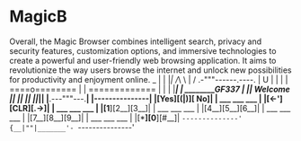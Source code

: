 # MagicB
Overall, the Magic Browser combines intelligent search, privacy and security features, customization options, and immersive technologies to create a powerful and user-friendly web browsing application. It aims to revolutionize the way users browse the internet and unlock new possibilities for productivity and enjoyment online.
   _
  | |
  |_|
  /_\    \ | /
.-"""------.----.
|          U    |
|               |
| ====o======== |
| ============= |
|               |
|_______________|
| ________GF337 |
||   Welcome   ||
||             ||
||_____________||
|__.---"""---.__|
|---------------|
|[Yes][(|)][ No]|
| ___  ___  ___ |
|[<-'][CLR][.->]|
| ___  ___  ___ |
|[1__][2__][3__]|
| ___  ___  ___ |
|[4__][5__][6__]|
| ___  ___  ___ |
|[7__][8__][9__]|
| ___  ___  ___ |
|[*__][0__][#__]|
`--------------'
{__|""|_______'-
`---------------'

